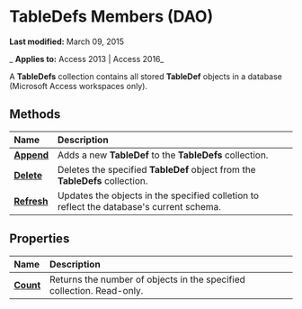 
# TableDefs Members (DAO)

 **Last modified:** March 09, 2015

 _ **Applies to:** Access 2013 | Access 2016_

A  **TableDefs** collection contains all stored **TableDef** objects in a database (Microsoft Access workspaces only).


## Methods



|**Name**|**Description**|
|:-----|:-----|
|**[Append](f951a3c4-dade-c1ef-3bfc-6b2a60e12adc.md)**|Adds a new  **TableDef** to the **TableDefs** collection.|
|**[Delete](130bb50d-17c3-b2ab-9360-0d91d0cee131.md)**|Deletes the specified  **TableDef** object from the **TableDefs** collection.|
|**[Refresh](f76c1a3f-1561-ce1f-a535-a5a2179ea739.md)**|Updates the objects in the specified colletion to reflect the database's current schema.|

## Properties



|**Name**|**Description**|
|:-----|:-----|
|**[Count](6e2cf3e5-524f-a643-b1dc-99a4b2bb2e63.md)**|Returns the number of objects in the specified collection. Read-only.|
